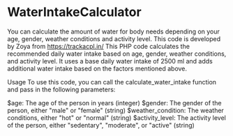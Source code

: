 # WaterIntakeCalculator
You can calculate the amount of water for body needs depending on your age, gender, weather conditions and activity level. This code is developed by Zoya from https://trackacpl.in/
This PHP code calculates the recommended daily water intake based on age, gender, weather conditions, and activity level. It uses a base daily water intake of 2500 ml and adds additional water intake based on the factors mentioned above.

Usage
To use this code, you can call the calculate_water_intake function and pass in the following parameters:

$age: The age of the person in years (integer)
$gender: The gender of the person, either "male" or "female" (string)
$weather_condition: The weather conditions, either "hot" or "normal" (string)
$activity_level: The activity level of the person, either "sedentary", "moderate", or "active" (string)
